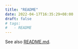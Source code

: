 ```yaml
---
title: "README"
date: 2022-04-17T16:35:29+08:00
draft: false
# tags:
#   - README
---
```


See also [README.md](https://github.com/razonyang/hugo-theme-bootstrap-skeleton/blob/main/README.md).

<!--more-->
